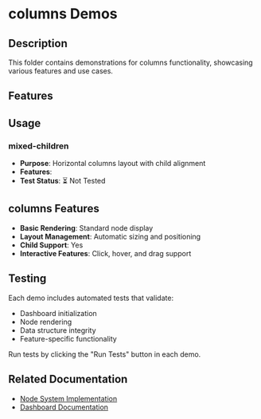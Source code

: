# columns Demos

## Description

This folder contains demonstrations for columns functionality, showcasing various features and use cases.

## Features



## Usage

### mixed-children
- **Purpose**: Horizontal columns layout with child alignment
- **Features**: 
- **Test Status**: ⏳ Not Tested

## columns Features

- **Basic Rendering**: Standard node display
- **Layout Management**: Automatic sizing and positioning
- **Child Support**: Yes
- **Interactive Features**: Click, hover, and drag support

## Testing

Each demo includes automated tests that validate:
- Dashboard initialization
- Node rendering
- Data structure integrity
- Feature-specific functionality

Run tests by clicking the "Run Tests" button in each demo.

## Related Documentation

- [Node System Implementation](../dashboard/implementation-nodes.md)
- [Dashboard Documentation](../dashboard/readme.md)